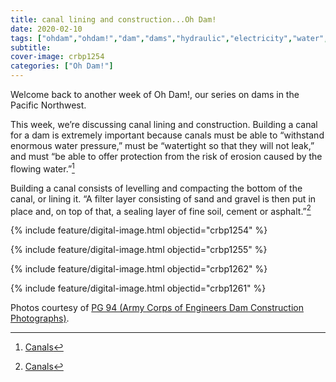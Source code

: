 ```yaml
---
title: canal lining and construction...Oh Dam!
date: 2020-02-10
tags: ["ohdam","ohdam!","dam","dams","hydraulic","electricity","water","irrigation","ColumbiaRiver","ColumbiaRiverBasin"]
subtitle: 
cover-image: crbp1254
categories: ["Oh Dam!"]
---
```


Welcome back to another week of Oh Dam!, our series
on dams in the Pacific Northwest.

This week, we’re discussing canal lining and
construction. Building a canal for a dam is extremely important because canals
must be able to “withstand enormous water pressure,” must be “watertight so
that they will not leak,” and must “be able to offer protection from the risk
of erosion caused by the flowing water.”[^1]

Building a canal consists of levelling and compacting the
bottom of the canal, or lining it. “A filter layer consisting of sand and
gravel is then put in place and, on top of that, a sealing layer of fine soil,
cement or asphalt.”[^1]

{% include feature/digital-image.html objectid="crbp1254" %}

{% include feature/digital-image.html objectid="crbp1255" %}

{% include feature/digital-image.html objectid="crbp1262" %}

{% include feature/digital-image.html objectid="crbp1261" %}


[^1]: [Canals](http://applications.dynapac.com/soil/dams-and-canals/)

Photos courtesy of [PG 94 (Army Corps of Engineers Dam Construction Photographs)](https://archiveswest.orbiscascade.org/ark:/80444/xv165618/op=fstyle.aspx?t=k&amp;q=).
